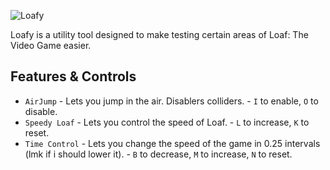![Loafy](https://cdn.discordapp.com/attachments/774394995939082240/1128641402784456804/Loafy.png)
‎

Loafy is a utility tool designed to make testing certain areas of Loaf: The Video Game easier.

## Features & Controls
* `AirJump` - Lets you jump in the air. Disablers colliders. - `I` to enable, `O` to disable.
* `Speedy Loaf` - Lets you control the speed of Loaf. - `L` to increase, `K` to reset.
* `Time Control` - Lets you change the speed of the game in 0.25 intervals (lmk if i should lower it). - `B` to decrease, `M` to increase, `N` to reset.
